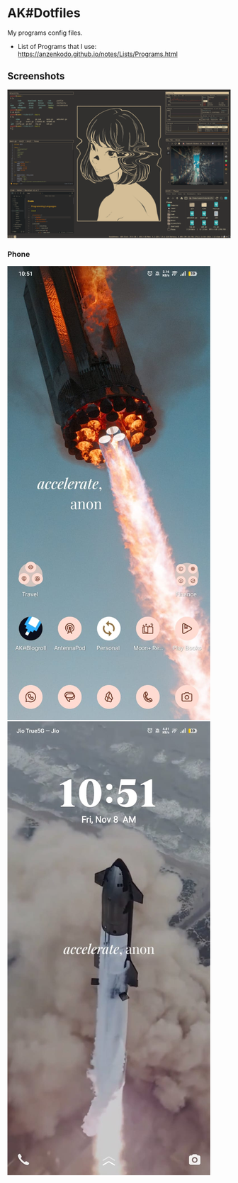 # AK#Dotfiles

My programs config files.

- List of Programs that I use: https://anzenkodo.github.io/notes/Lists/Programs.html

## Screenshots

![Desktop Homescreen Screenshots](./screenshots/Desktop-Homescreen.png)

### Phone

![Phone Homescreen Screenshot](./screenshots/Phone-Homescreen.jpeg)
![Phone Lockscreen Screenshot](./screenshots/Phone-Lockscreen.jpeg)

